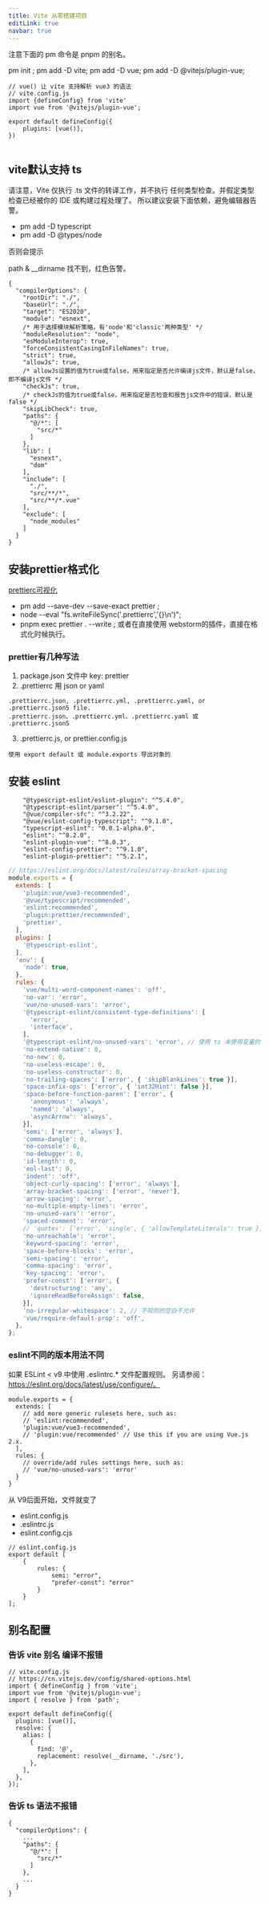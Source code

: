 ```yaml
---
title: Vite 从零搭建项目
editLink: true
navbar: true
---
```


注意下面的 pm 命令是 pnpm 的别名。

pm init ;
pm add -D vite;
pm add -D vue;
pm add -D @vitejs/plugin-vue;

```
// vue() 让 vite 支持解析 vue3 的语法
// vite.config.js 
import {defineConfig} from 'vite'
import vue from '@vitejs/plugin-vue';

export default defineConfig({
    plugins: [vue()],
})


```

## vite默认支持 ts

请注意，Vite 仅执行 .ts 文件的转译工作，并不执行 任何类型检查。并假定类型检查已经被你的 IDE 或构建过程处理了。
所以建议安装下面依赖，避免编辑器告警。
- pm add -D typescript
- pm add -D @types/node

否则会提示

path & __dirname 找不到，红色告警。


```json5
{
  "compilerOptions": {
    "rootDir": "./",
    "baseUrl": "./",
    "target": "ES2020",
    "module": "esnext",
    /* 用于选择模块解析策略，有'node'和'classic'两种类型' */
    "moduleResolution": "node",
    "esModuleInterop": true,
    "forceConsistentCasingInFileNames": true,
    "strict": true,
    "allowJs": true,
    /* allowJs设置的值为true或false，用来指定是否允许编译js文件，默认是false，即不编译js文件 */
    "checkJs": true,
    /* checkJs的值为true或false，用来指定是否检查和报告js文件中的错误，默认是false */
    "skipLibCheck": true,
    "paths": {
      "@/*": [
        "src/*"
      ]
    },
    "lib": [
      "esnext",
      "dom"
    ],
    "include": [
      "./",
      "src/**/*",
      "src/**/*.vue"
    ],
    "exclude": [
      "node_modules"
    ]
  }
}

```


## 安装prettier格式化

[prettierc可视化](https://www.prettier.cn/playground/)

- pm add --save-dev --save-exact prettier ;
- node --eval "fs.writeFileSync('.prettierrc','{}\n')";
- pnpm exec prettier . --write ; 或者在直接使用 webstorm的插件，直接在格式化时候执行。

### prettier有几种写法

1. package.json 文件中 key: prettier
2. .prettierrc 用 json or yaml

```
.prettierrc.json, .prettierrc.yml, .prettierrc.yaml, or .prettierrc.json5 file.
.prettierrc.json、.prettierrc.yml、.prettierrc.yaml 或 .prettierrc.json5
```
3. .prettierrc.js, or prettier.config.js

`使用 export default 或 module.exports 导出对象的`

## 安装 eslint

```
    "@typescript-eslint/eslint-plugin": "^5.4.0",
    "@typescript-eslint/parser": "^5.4.0",
    "@vue/compiler-sfc": "^3.2.22",
    "@vue/eslint-config-typescript": "^9.1.0",
    "typescript-eslint": "0.0.1-alpha.0",
    "eslint": "^8.2.0",
    "eslint-plugin-vue": "^8.0.3",
    "eslint-config-prettier": "^9.1.0",
    "eslint-plugin-prettier": "^5.2.1",
```

```js eslintrc.js
// https://eslint.org/docs/latest/rules/array-bracket-spacing
module.exports = {
  extends: [
    'plugin:vue/vue3-recommended',
    '@vue/typescript/recommended',
    'eslint:recommended',
    'plugin:prettier/recommended',
    'prettier',
  ],
  plugins: [
    '@typescript-eslint',
  ],
  'env': {
    'node': true,
  },
  rules: {
    'vue/multi-word-component-names': 'off',
    'no-var': 'error',
    'vue/no-unused-vars': 'error',
    '@typescript-eslint/consistent-type-definitions': [
      'error',
      'interface',
    ],
    '@typescript-eslint/no-unused-vars': 'error', // 使用 ts 未使用变量的规则 比如枚举类型在es中会报错
    'no-extend-native': 0,
    'no-new': 0,
    'no-useless-escape': 0,
    'no-useless-constructor': 0,
    'no-trailing-spaces': ['error', { 'skipBlankLines': true }],
    'space-infix-ops': ['error', { 'int32Hint': false }],
    'space-before-function-paren': ['error', {
      'anonymous': 'always',
      'named': 'always',
      'asyncArrow': 'always',
    }],
    'semi': ['error', 'always'],
    'comma-dangle': 0,
    'no-console': 0,
    'no-debugger': 0,
    'id-length': 0,
    'eol-last': 0,
    'indent': 'off',
    'object-curly-spacing': ['error', 'always'],
    'array-bracket-spacing': ['error', 'never'],
    'arrow-spacing': 'error',
    'no-multiple-empty-lines': 'error',
    'no-unused-vars': 'error',
    'spaced-comment': 'error',
    // 'quotes': ['error', 'single', { 'allowTemplateLiterals': true }],
    'no-unreachable': 'error',
    'keyword-spacing': 'error',
    'space-before-blocks': 'error',
    'semi-spacing': 'error',
    'comma-spacing': 'error',
    'key-spacing': 'error',
    'prefer-const': ['error', {
      'destructuring': 'any',
      'ignoreReadBeforeAssign': false,
    }],
    'no-irregular-whitespace': 2, // 不规则的空白不允许
    'vue/require-default-prop': 'off',
  },
};

```


### eslint不同的版本用法不同

如果 ESLint < v9 中使用 .eslintrc.* 文件配置规则。 另请参阅：https://eslint.org/docs/latest/use/configure/。

``` 
module.exports = {
  extends: [
    // add more generic rulesets here, such as:
    // 'eslint:recommended',
    'plugin:vue/vue3-recommended',
    // 'plugin:vue/recommended' // Use this if you are using Vue.js 2.x.
  ],
  rules: {
    // override/add rules settings here, such as:
    // 'vue/no-unused-vars': 'error'
  }
}
```

从 V9后面开始，文件就变了

- eslint.config.js
- .eslintrc.js
- eslint.config.cjs

``` 
// eslint.config.js
export default [
    {
        rules: {
            semi: "error",
            "prefer-const": "error"
        }
    }
];
```

## 别名配置

### 告诉 vite 别名 编译不报错
``` 
// vite.config.js
// https://cn.vitejs.dev/config/shared-options.html
import { defineConfig } from 'vite';
import vue from '@vitejs/plugin-vue';
import { resolve } from 'path';

export default defineConfig({
  plugins: [vue()],
  resolve: {
    alias: [
      {
        find: '@',
        replacement: resolve(__dirname, './src'),
      },
    ],
  },
});

```

### 告诉 ts 语法不报错

``` 
{
  "compilerOptions": {
    ...
    "paths": {
      "@/*": [
        "src/*"
      ]
    },
    ...
  }
}

```
